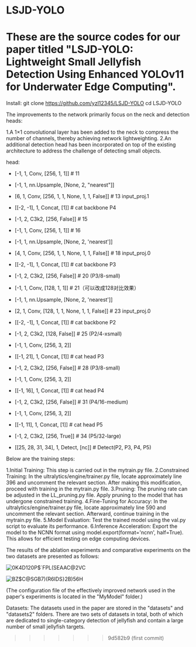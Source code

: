 
# LSJD-YOLO
These are the source codes for our paper titled "LSJD-YOLO: Lightweight Small Jellyfish Detection Using Enhanced YOLOv11 for Underwater Edge Computing".
=======
Install: 
git clone https://github.com/yzl12345/LSJD-YOLO
cd LSJD-YOLO

The improvements to the network primarily focus on the neck and detection heads:

1.A 1×1 convolutional layer has been added to the neck to compress the number of channels, thereby achieving network lightweighting.
2.An additional detection head has been incorporated on top of the existing architecture to address the challenge of detecting small objects.

head:
  - [-1, 1, Conv, [256, 1, 1]]                          # 11
  - [-1, 1, nn.Upsample, [None, 2, "nearest"]]
  - [6, 1, Conv, [256, 1, 1, None, 1, 1, False]]        # 13 input_proj.1
  - [[-2, -1], 1, Concat, [1]]                          # cat backbone P4
  - [-1, 2, C3k2, [256, False]]                         # 15

  - [-1, 1, Conv, [256, 1, 1]]                          # 16
  - [-1, 1, nn.Upsample, [None, 2, 'nearest']]
  - [4, 1, Conv, [256, 1, 1, None, 1, 1, False]]        # 18 input_proj.0
  - [[-2, -1], 1, Concat, [1]]                          # cat backbone P3
  - [-1, 2, C3k2, [256, False]]                         # 20 (P3/8-small)

  - [-1, 1, Conv, [128, 1, 1]]                          # 21（可以改成128对比效果）
  - [-1, 1, nn.Upsample, [None, 2, 'nearest']]
  - [2, 1, Conv, [128, 1, 1, None, 1, 1, False]]        # 23 input_proj.0
  - [[-2, -1], 1, Concat, [1]]                          # cat backbone P2
  - [-1, 2, C3k2, [128, False]]                         # 25 (P2/4-xsmall)

  - [-1, 1, Conv, [256, 3, 2]]
  - [[-1, 21], 1, Concat, [1]]                          # cat head P3
  - [-1, 2, C3k2, [256, False]]                         # 28 (P3/8-small)

  - [-1, 1, Conv, [256, 3, 2]]
  - [[-1, 16], 1, Concat, [1]]                          # cat head P4
  - [-1, 2, C3k2, [256, False]]                         # 31 (P4/16-medium)

  - [-1, 1, Conv, [256, 3, 2]]
  - [[-1, 11], 1, Concat, [1]]                          # cat head P5
  - [-1, 2, C3k2, [256, True]]                          # 34 (P5/32-large)

  - [[25, 28, 31, 34], 1, Detect, [nc]]                 # Detect(P2, P3, P4, P5)

Below are the training steps:

1.Initial Training: This step is carried out in the mytrain.py file.
2.Constrained Training: In the ultralytics/engine/trainer.py file, locate approximately line 396 and uncomment the relevant section. After making this modification, proceed with training in the mytrain.py file.
3.Pruning: The pruning rate can be adjusted in the LL_pruning.py file. Apply pruning to the model that has undergone constrained training.
4.Fine-Tuning for Accuracy: In the ultralytics/engine/trainer.py file, locate approximately line 590 and uncomment the relevant section. Afterward, continue training in the mytrain.py file.
5.Model Evaluation: Test the trained model using the val.py script to evaluate its performance.
6.Inference Acceleration: Export the model to the NCNN format using model.export(format='ncnn', half=True). This allows for efficient testing on edge computing devices.

The results of the ablation experiments and comparative experiments on the two datasets are presented as follows:

![0K4D120P$`FPL(SEAAC@2VC](https://github.com/user-attachments/assets/d06a7213-b8f6-409e-afe3-34a48abecfad)

![BZ$C@SGB7)(R6IDS}2B)56H](https://github.com/user-attachments/assets/43e6c6b1-d12f-4e50-90eb-7a12651cfba0)




(The configuration file of the effectively improved network used in the paper's experiments is located in the "MyModel" folder.)

Datasets:
The datasets used in the paper are stored in the "datasets" and "datasets2" folders. There are two sets of datasets in total, both of which are dedicated to single-category detection of jellyfish and contain a large number of small jellyfish targets.
>>>>>>> 9d582b9 (first commit)
